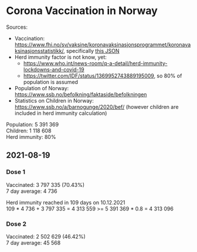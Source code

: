 # Corona Vaccination in Norway

Sources:

- Vaccination: <https://www.fhi.no/sv/vaksine/koronavaksinasjonsprogrammet/koronavaksinasjonsstatistikk/>, specifically [this JSON](https://www.fhi.no/api/chartdata/api/99119)
- Herd immunity factor is not know, yet:
  - <https://www.who.int/news-room/q-a-detail/herd-immunity-lockdowns-and-covid-19>
  - <https://twitter.com/IDF/status/1369952743889195009>, so 80% of population is assumed
- Population of Norway: <https://www.ssb.no/befolkning/faktaside/befolkningen>
- Statistics on Children in Norway: https://www.ssb.no/a/barnogunge/2020/bef/ (however children are included in herd immunity calculation)

Population: 5 391 369  
Children: 1 118 608  
Herd immunity: 80%  

## 2021-08-19

### Dose 1

Vaccinated: 3 797 335 (70.43%)  
7 day average: 4 736

Herd immunity reached in 109 days on 10.12.2021  
109 * 4 736 + 3 797 335 = 4 313 559 >= 5 391 369 * 0.8 = 4 313 096

### Dose 2

Vaccinated: 2 502 629 (46.42%)  
7 day average: 45 568

